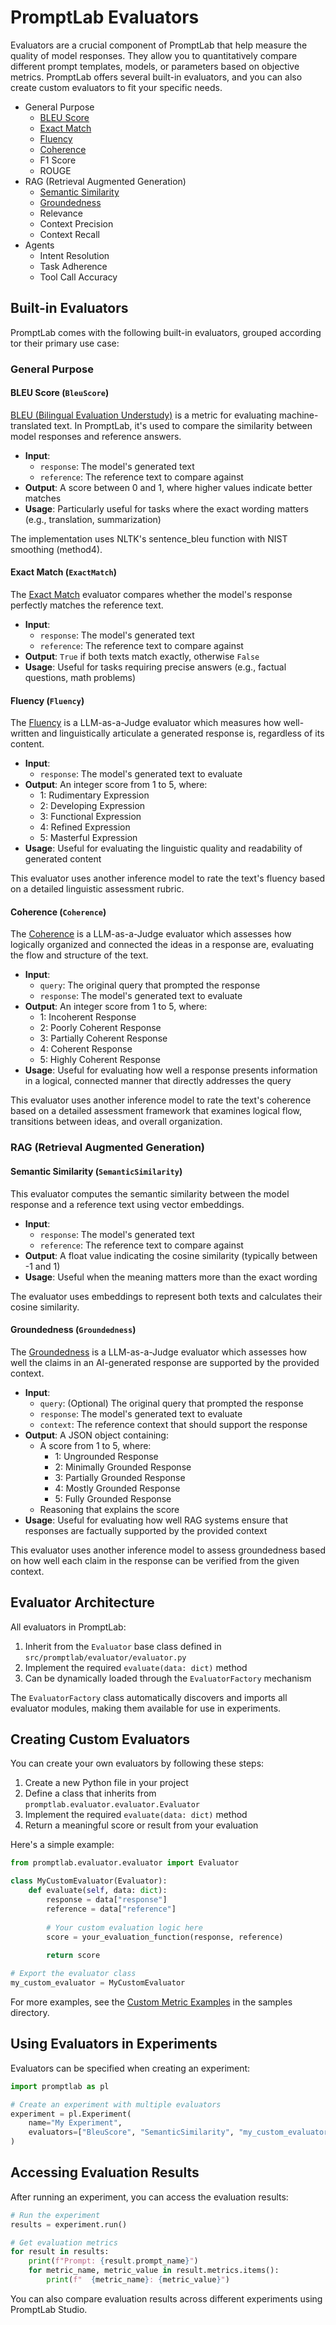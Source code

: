 # PromptLab Evaluators

Evaluators are a crucial component of PromptLab that help measure the quality of model responses. They allow you to quantitatively compare different prompt templates, models, or parameters based on objective metrics. PromptLab offers several built-in evaluators, and you can also create custom evaluators to fit your specific needs.

- General Purpose
    - [BLEU Score](#bleu-score-bleuscore)
    - [Exact Match](#exact-match-exactmatch)
    - [Fluency](#fluency-fluency)
    - [Coherence](#coherence-coherence)
    - F1 Score
    - ROUGE
- RAG (Retrieval Augmented Generation)
    - [Semantic Similarity](#semantic-similarity-semanticsimilarity)
    - [Groundedness](#groundedness-groundedness)
    - Relevance
    - Context Precision
    - Context Recall
- Agents
    - Intent Resolution
    - Task Adherence
    - Tool Call Accuracy

## Built-in Evaluators

PromptLab comes with the following built-in evaluators, grouped according tor their primary use case:

### General Purpose
#### BLEU Score (`BleuScore`)

[BLEU (Bilingual Evaluation Understudy)](../src/promptlab/evaluator/bleu.py) is a metric for evaluating machine-translated text. In PromptLab, it's used to compare the similarity between model responses and reference answers.

- **Input**: 
  - `response`: The model's generated text
  - `reference`: The reference text to compare against
- **Output**: A score between 0 and 1, where higher values indicate better matches
- **Usage**: Particularly useful for tasks where the exact wording matters (e.g., translation, summarization)

The implementation uses NLTK's sentence_bleu function with NIST smoothing (method4).

#### Exact Match (`ExactMatch`)

The [Exact Match](../src/promptlab/evaluator/exact_match.py) evaluator compares whether the model's response perfectly matches the reference text.

- **Input**: 
  - `response`: The model's generated text
  - `reference`: The reference text to compare against
- **Output**: `True` if both texts match exactly, otherwise `False`
- **Usage**: Useful for tasks requiring precise answers (e.g., factual questions, math problems)

#### Fluency (`Fluency`)

The [Fluency](../src/promptlab/evaluator/fluency.py) is a LLM-as-a-Judge evaluator which measures how well-written and linguistically articulate a generated response is, regardless of its content.

- **Input**: 
  - `response`: The model's generated text to evaluate
- **Output**: An integer score from 1 to 5, where:
  - 1: Rudimentary Expression
  - 2: Developing Expression
  - 3: Functional Expression
  - 4: Refined Expression
  - 5: Masterful Expression
- **Usage**: Useful for evaluating the linguistic quality and readability of generated content

This evaluator uses another inference model to rate the text's fluency based on a detailed linguistic assessment rubric.

#### Coherence (`Coherence`)

The [Coherence](../src/promptlab/evaluator/coherence.py) is a LLM-as-a-Judge evaluator which assesses how logically organized and connected the ideas in a response are, evaluating the flow and structure of the text.

- **Input**: 
  - `query`: The original query that prompted the response
  - `response`: The model's generated text to evaluate
- **Output**: An integer score from 1 to 5, where:
  - 1: Incoherent Response
  - 2: Poorly Coherent Response
  - 3: Partially Coherent Response
  - 4: Coherent Response
  - 5: Highly Coherent Response
- **Usage**: Useful for evaluating how well a response presents information in a logical, connected manner that directly addresses the query

This evaluator uses another inference model to rate the text's coherence based on a detailed assessment framework that examines logical flow, transitions between ideas, and overall organization.

### RAG (Retrieval Augmented Generation)

#### Semantic Similarity (`SemanticSimilarity`)

This evaluator computes the semantic similarity between the model response and a reference text using vector embeddings.

- **Input**: 
  - `response`: The model's generated text
  - `reference`: The reference text to compare against
- **Output**: A float value indicating the cosine similarity (typically between -1 and 1)
- **Usage**: Useful when the meaning matters more than the exact wording

The evaluator uses embeddings to represent both texts and calculates their cosine similarity.

#### Groundedness (`Groundedness`)

The [Groundedness](../src/promptlab/evaluator/groundedness.py) is a LLM-as-a-Judge evaluator which assesses how well the claims in an AI-generated response are supported by the provided context.

- **Input**: 
  - `query`: (Optional) The original query that prompted the response
  - `response`: The model's generated text to evaluate
  - `context`: The reference context that should support the response
- **Output**: A JSON object containing:
  - A score from 1 to 5, where:
    - 1: Ungrounded Response
    - 2: Minimally Grounded Response
    - 3: Partially Grounded Response
    - 4: Mostly Grounded Response
    - 5: Fully Grounded Response
  - Reasoning that explains the score
- **Usage**: Useful for evaluating how well RAG systems ensure that responses are factually supported by the provided context

This evaluator uses another inference model to assess groundedness based on how well each claim in the response can be verified from the given context.

## Evaluator Architecture

All evaluators in PromptLab:

1. Inherit from the `Evaluator` base class defined in `src/promptlab/evaluator/evaluator.py`
2. Implement the required `evaluate(data: dict)` method
3. Can be dynamically loaded through the `EvaluatorFactory` mechanism

The `EvaluatorFactory` class automatically discovers and imports all evaluator modules, making them available for use in experiments.

## Creating Custom Evaluators

You can create your own evaluators by following these steps:

1. Create a new Python file in your project
2. Define a class that inherits from `promptlab.evaluator.evaluator.Evaluator`
3. Implement the required `evaluate(data: dict)` method
4. Return a meaningful score or result from your evaluation

Here's a simple example:

```python
from promptlab.evaluator.evaluator import Evaluator

class MyCustomEvaluator(Evaluator):
    def evaluate(self, data: dict):
        response = data["response"]
        reference = data["reference"]
        
        # Your custom evaluation logic here
        score = your_evaluation_function(response, reference)
        
        return score

# Export the evaluator class
my_custom_evaluator = MyCustomEvaluator
```

For more examples, see the [Custom Metric Examples](../samples/custom_metric/) in the samples directory.

## Using Evaluators in Experiments

Evaluators can be specified when creating an experiment:

```python
import promptlab as pl

# Create an experiment with multiple evaluators
experiment = pl.Experiment(
    name="My Experiment",
    evaluators=["BleuScore", "SemanticSimilarity", "my_custom_evaluator"]
)
```

## Accessing Evaluation Results

After running an experiment, you can access the evaluation results:

```python
# Run the experiment
results = experiment.run()

# Get evaluation metrics
for result in results:
    print(f"Prompt: {result.prompt_name}")
    for metric_name, metric_value in result.metrics.items():
        print(f"  {metric_name}: {metric_value}")
```

You can also compare evaluation results across different experiments using PromptLab Studio.
